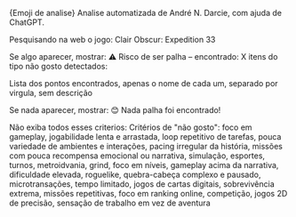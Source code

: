 {Emoji de analise} Analise automatizada de André N. Darcie, com ajuda de ChatGPT.

Pesquisando na web o jogo: Clair Obscur: Expedition 33

Se algo aparecer, mostrar: ⚠️ Risco de ser palha – encontrado: X itens do tipo não gosto detectados:

Lista dos pontos encontrados, apenas o nome de cada um, separado por virgula, sem descrição

Se nada aparecer, mostrar: 😊 Nada palha foi encontrado!

Não exiba todos esses criterios:
Critérios de "não gosto":
foco em gameplay, jogabilidade lenta e arrastada, loop repetitivo de tarefas, pouca variedade de ambientes e interações, pacing irregular da história, missões com pouca recompensa emocional ou narrativa, simulação, esportes, turnos, metroidvania, grind, foco em níveis, gameplay acima da narrativa, dificuldade elevada, roguelike, quebra-cabeça complexo e pausado, microtransações, tempo limitado, jogos de cartas digitais, sobrevivência extrema, missões repetitivas, foco em ranking online, competição, jogos 2D de precisão, sensação de trabalho em vez de aventura